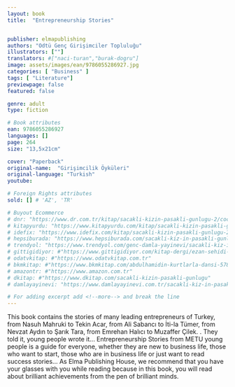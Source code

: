```yaml
---
layout: book
title:  "Entrepreneurship Stories"


publisher: elmapublishing
authors: "Odtü Genç Girişimciler Topluluğu"
illustrators: [""]
translators: #["naci-turan","burak-dogru"]
image: assets/images/ean/9786055286927.jpg
categories: [ "Business" ]
tags: [ "Literature"]
previewpage: false
featured: false

genre: adult
type: fiction

# Book attributes
ean: 9786055286927
languages: []
page: 264
size: "13,5x21cm"

cover: "Paperback"
original-name:  "Girişimcilik Öyküleri"
original-language: "Turkish"
youtube:

# Foreign Rights attributes
sold: [] # 'AZ', 'TR'

# Buyout Ecommerce
# dnr: "https://www.dr.com.tr/kitap/sacakli-kizin-pasakli-gunlugu-2/cocuk-ve-genclik/genclik-10-yas/roman-oyku/urunno=0001893059001"
# kitapyurdu: "https://www.kitapyurdu.com/kitap/sacakli-kizin-pasakli-gunlugu-2-/560122.html&filter_name=Sa%C3%A7akl%C4%B1+K%C4%B1z%27%C4%B1n+Pasakl%C4%B1+G%C3%BCnl%C3%BC%C4%9F%C3%BC+2"
# idefix: "https://www.idefix.com/kitap/sacakli-kizin-pasakli-gunlugu-2/cocuk-ve-genclik/genclik-10-yas/roman-oyku/urunno=0001893059001"
# hepsiburada: "https://www.hepsiburada.com/sacakli-kiz-in-pasakli-gunlugu-2-damla-yayinevi-p-HBV000012ER86"
# trendyol: "https://www.trendyol.com/genc-damla-yayinevi/sacakli-kiz-in-pasakli-gunlugu-2-p-54825777"
# gittigidiyor: #"https://www.gittigidiyor.com/kitap-dergi/ezan-sehidi-adnan-menderes_pdp_732728793"
# odatvkitap: #"https://www.odatvkitap.com.tr"
# bkmkitap: #"https://www.bkmkitap.com/abdulhamidin-kurtlarla-dansi-578226"
# amazontr: #"https://www.amazon.com.tr"
# dkitap: #"https://www.dkitap.com/sacakli-kizin-pasakli-gunlugu"
# damlayayinevi: "https://www.damlayayinevi.com.tr/sacakli-kiz-in-pasakli-gunlugu-2-bu-iste-bi-terslik-var"

# For adding excerpt add <!--more--> and break the line
---
```

This book contains the stories of many leading
entrepreneurs of Turkey, from Nasuh Mahruki to
Tekin Acar, from Ali Sabancı to İti-la Tümer, from
Nevzat Aydın to Şarık Tara, from Emrehan Halıcı to
Muzaffer Çilek. . They told it, young people wrote
it...
Entrepreneurship Stories from METU young people is a guide for everyone, whether they are new
to business life, those who want to start, those who
are in business life or just want to read success
stories...
As Elma Publishing House, we recommend that
you have your glasses with you while reading
because in this book, you will read about brilliant
achievements from the pen of brilliant minds.
<!--more--> 

